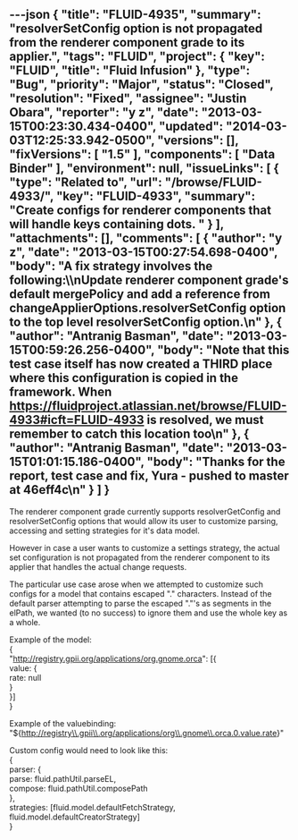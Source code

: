 ---json
{
  "title": "FLUID-4935",
  "summary": "resolverSetConfig option is not propagated from the renderer component grade to its applier.",
  "tags": "FLUID",
  "project": {
    "key": "FLUID",
    "title": "Fluid Infusion"
  },
  "type": "Bug",
  "priority": "Major",
  "status": "Closed",
  "resolution": "Fixed",
  "assignee": "Justin Obara",
  "reporter": "y z",
  "date": "2013-03-15T00:23:30.434-0400",
  "updated": "2014-03-03T12:25:33.942-0500",
  "versions": [],
  "fixVersions": [
    "1.5"
  ],
  "components": [
    "Data Binder"
  ],
  "environment": null,
  "issueLinks": [
    {
      "type": "Related to",
      "url": "/browse/FLUID-4933/",
      "key": "FLUID-4933",
      "summary": "Create configs for renderer components that will handle keys containing dots. "
    }
  ],
  "attachments": [],
  "comments": [
    {
      "author": "y z",
      "date": "2013-03-15T00:27:54.698-0400",
      "body": "A fix strategy involves the following:\\\nUpdate renderer component grade's default mergePolicy and add a reference from changeApplierOptions.resolverSetConfig option to the top level resolverSetConfig option.\n"
    },
    {
      "author": "Antranig Basman",
      "date": "2013-03-15T00:59:26.256-0400",
      "body": "Note that this test case itself has now created a THIRD place where this configuration is copied in the framework. When <https://fluidproject.atlassian.net/browse/FLUID-4933#icft=FLUID-4933> is resolved, we must remember to catch this location too\n"
    },
    {
      "author": "Antranig Basman",
      "date": "2013-03-15T01:01:15.186-0400",
      "body": "Thanks for the report, test case and fix, Yura - pushed to master at 46eff4c\n"
    }
  ]
}
---
The renderer component grade currently supports resolverGetConfig and resolverSetConfig options that would allow its user to customize parsing, accessing and setting strategies for it's data model.

However in case a user wants to customize a settings strategy, the actual set configuration is not propagated from the renderer component to its applier that handles the actual change requests.

The particular use case arose when we attempted to customize such configs for a model that contains escaped "." characters. Instead of the default parser attempting to parse the escaped "."'s as segments in the elPath, we wanted (to no success) to ignore them and use the whole key as a whole.

Example of the model:\
{\
"<http://registry.gpii.org/applications/org.gnome.orca>": \[{\
value: {\
rate: null\
}\
}]\
}

Example of the valuebinding:\
"${[http://registry\\\\.gpii\\\\.org/applications/org\\\\.gnome\\\\.orca.0.value.rate](http://registry/.gpii/.org/applications/org/.gnome/.orca.0.value.rate)}"

Custom config would need to look like this:\
{\
parser: {\
parse: fluid.pathUtil.parseEL,\
compose: fluid.pathUtil.composePath\
},\
strategies: \[fluid.model.defaultFetchStrategy, fluid.model.defaultCreatorStrategy]\
}

        